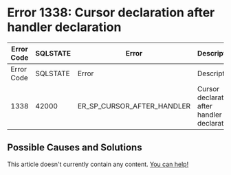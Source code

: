 
# Error 1338: Cursor declaration after handler declaration


| Error Code | SQLSTATE | Error | Description |
| --- | --- | --- | --- |
| Error Code | SQLSTATE | Error | Description |
| 1338 | 42000 | ER_SP_CURSOR_AFTER_HANDLER | Cursor declaration after handler declaration |




## Possible Causes and Solutions


This article doesn't currently contain any content. [You can help!](/kb/en/writing-and-editing-knowledge-base-articles/)

